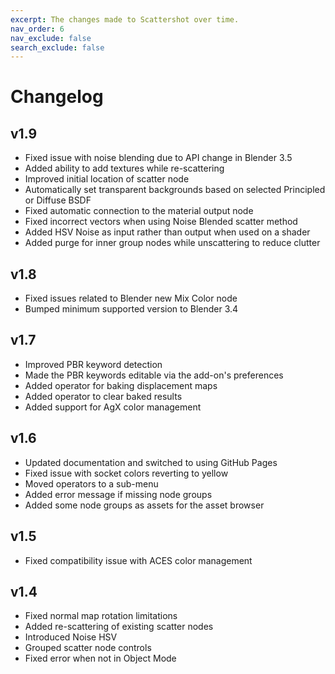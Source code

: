 ```yaml
---
excerpt: The changes made to Scattershot over time.
nav_order: 6
nav_exclude: false
search_exclude: false
---
```


# Changelog

## v1.9
- Fixed issue with noise blending due to API change in Blender 3.5
- Added ability to add textures while re-scattering
- Improved initial location of scatter node
- Automatically set transparent backgrounds based on selected Principled or Diffuse BSDF
- Fixed automatic connection to the material output node
- Fixed incorrect vectors when using Noise Blended scatter method
- Added HSV Noise as input rather than output when used on a shader
- Added purge for inner group nodes while unscattering to reduce clutter

## v1.8
- Fixed issues related to Blender new Mix Color node
- Bumped minimum supported version to Blender 3.4

## v1.7
- Improved PBR keyword detection
- Made the PBR keywords editable via the add-on's preferences
- Added operator for baking displacement maps
- Added operator to clear baked results
- Added support for AgX color management

## v1.6
- Updated documentation and switched to using GitHub Pages
- Fixed issue with socket colors reverting to yellow
- Moved operators to a sub-menu
- Added error message if missing node groups
- Added some node groups as assets for the asset browser

## v1.5
- Fixed compatibility issue with ACES color management

## v1.4
- Fixed normal map rotation limitations
- Added re-scattering of existing scatter nodes
- Introduced Noise HSV
- Grouped scatter node controls
- Fixed error when not in Object Mode